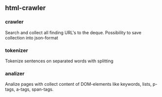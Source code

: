 ## html-crawler

### crawler
Search and collect all finding URL's to the deque. Possibility to save collection into json-format

### tokenizer
Tokenize sentences on separated words with splitting

### analizer
Analize pages with collect content of DOM-elements like keywords, lists, p-tags, a-tags, span-tags.
